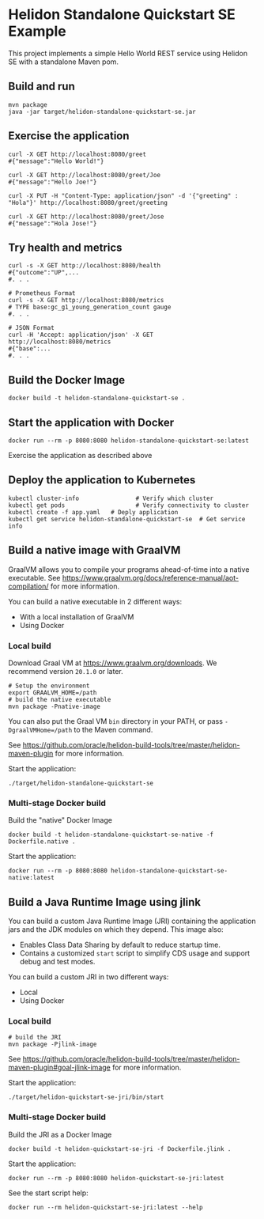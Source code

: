# Helidon Standalone Quickstart SE Example

This project implements a simple Hello World REST service using Helidon SE with
 a standalone Maven pom.

## Build and run

```shell
mvn package
java -jar target/helidon-standalone-quickstart-se.jar
```

## Exercise the application

```shell
curl -X GET http://localhost:8080/greet
#{"message":"Hello World!"}

curl -X GET http://localhost:8080/greet/Joe
#{"message":"Hello Joe!"}

curl -X PUT -H "Content-Type: application/json" -d '{"greeting" : "Hola"}' http://localhost:8080/greet/greeting

curl -X GET http://localhost:8080/greet/Jose
#{"message":"Hola Jose!"}
```

## Try health and metrics

```shell
curl -s -X GET http://localhost:8080/health
#{"outcome":"UP",...
#. . .

# Prometheus Format
curl -s -X GET http://localhost:8080/metrics
# TYPE base:gc_g1_young_generation_count gauge
#. . .

# JSON Format
curl -H 'Accept: application/json' -X GET http://localhost:8080/metrics
#{"base":...
#. . .

```

## Build the Docker Image

```shell
docker build -t helidon-standalone-quickstart-se .
```

## Start the application with Docker

```shell
docker run --rm -p 8080:8080 helidon-standalone-quickstart-se:latest
```

Exercise the application as described above

## Deploy the application to Kubernetes

```shell
kubectl cluster-info                # Verify which cluster
kubectl get pods                    # Verify connectivity to cluster
kubectl create -f app.yaml   # Deply application
kubectl get service helidon-standalone-quickstart-se  # Get service info
```

## Build a native image with GraalVM

GraalVM allows you to compile your programs ahead-of-time into a native
 executable. See https://www.graalvm.org/docs/reference-manual/aot-compilation/
 for more information.

You can build a native executable in 2 different ways:
* With a local installation of GraalVM
* Using Docker

### Local build

Download Graal VM at https://www.graalvm.org/downloads. We recommend
version `20.1.0` or later.

```shell
# Setup the environment
export GRAALVM_HOME=/path
# build the native executable
mvn package -Pnative-image
```

You can also put the Graal VM `bin` directory in your PATH, or pass
 `-DgraalVMHome=/path` to the Maven command.

See https://github.com/oracle/helidon-build-tools/tree/master/helidon-maven-plugin
 for more information.

Start the application:

```shell
./target/helidon-standalone-quickstart-se
```

### Multi-stage Docker build

Build the "native" Docker Image

```shell
docker build -t helidon-standalone-quickstart-se-native -f Dockerfile.native .
```

Start the application:

```shell
docker run --rm -p 8080:8080 helidon-standalone-quickstart-se-native:latest
```

## Build a Java Runtime Image using jlink

You can build a custom Java Runtime Image (JRI) containing the application jars and the JDK modules 
on which they depend. This image also:

* Enables Class Data Sharing by default to reduce startup time. 
* Contains a customized `start` script to simplify CDS usage and support debug and test modes. 
 
You can build a custom JRI in two different ways:
* Local
* Using Docker


### Local build

```shell
# build the JRI
mvn package -Pjlink-image
```

See https://github.com/oracle/helidon-build-tools/tree/master/helidon-maven-plugin#goal-jlink-image
 for more information.

Start the application:

```shell
./target/helidon-quickstart-se-jri/bin/start
```

### Multi-stage Docker build

Build the JRI as a Docker Image

```shell
docker build -t helidon-quickstart-se-jri -f Dockerfile.jlink .
```

Start the application:

```shell
docker run --rm -p 8080:8080 helidon-quickstart-se-jri:latest
```

See the start script help:

```shell
docker run --rm helidon-quickstart-se-jri:latest --help
```
